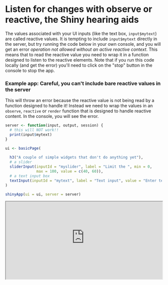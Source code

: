 # Listen for changes with observe or reactive, the Shiny hearing aids

The values associated with your UI inputs (like the text box, `input$mytext`) are called reactive values. It is tempting to include `input$mytext` directly in the server, but try running the code below in your own console, and you will get an error *operation not allowed without an active reactive context*. This means that to read the reactive value you need to wrap it in a function designed to listen to the reactive elements. Note that if you run this code locally (and get the error) you'll need to click on the "stop" button in the console to stop the app.

### Example app: Careful, you can't include bare reactive values in the server

This will throw an error because the reactive value is not being read by a function designed to handle it! Instead we need to wrap the values in an `observe`, `reactive` or `render` function that is designed to handle reactive content. In the console, you will see the error.

```r
server <- function(input, output, session) {
  # this will NOT work!!
  print(input$mytext)
}

ui <- basicPage(
  
  h3("A couple of simple widgets that don't do anything yet"),
  # a slider
  sliderInput(inputId = "myslider", label = "Limit the ", min = 0, 
              max = 100, value = c(40, 60)),
  # a text input box
  textInput(inputId = "mytext", label = "Text input", value = "Enter text...")
)

shinyApp(ui = ui, server = server)
```

<iframe style="width:100%; height:250px;" src='http://shiny.nextlevelanalytics.com/apps/shinyapps/app11'></iframe>